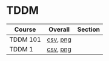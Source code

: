 # TDDM

| Course | Overall | Section |
| ------ | ------- | ------- |
| TDDM 101 | [csv](https://github.com/UCSD-Historical-Enrollment-Data/2024Spring/blob/main/overall/TDDM%20101.csv), [png](https://raw.githubusercontent.com/UCSD-Historical-Enrollment-Data/2024Spring/main/plot_overall/TDDM%20101.png) |  |
| TDDM 1 | [csv](https://github.com/UCSD-Historical-Enrollment-Data/2024Spring/blob/main/overall/TDDM%201.csv), [png](https://raw.githubusercontent.com/UCSD-Historical-Enrollment-Data/2024Spring/main/plot_overall/TDDM%201.png) |  |
